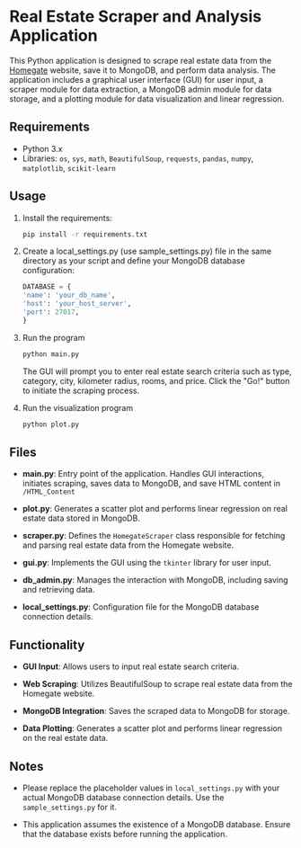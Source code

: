 # Real Estate Scraper and Analysis Application

This Python application is designed to scrape real estate data from the [Homegate](https://www.homegate.ch/) website, save it to MongoDB, and perform data analysis. The application includes a graphical user interface (GUI) for user input, a scraper module for data extraction, a MongoDB admin module for data storage, and a plotting module for data visualization and linear regression.

## Requirements

- Python 3.x
- Libraries: `os`, `sys`, `math`, `BeautifulSoup`, `requests`, `pandas`, `numpy`, `matplotlib`, `scikit-learn`

## Usage

1. Install the requirements:

   ```bash
   pip install -r requirements.txt
   ```
2. Create a local_settings.py (use sample_settings.py) file in the same directory as your script and define your MongoDB database configuration:
    ```python
   DATABASE = {
    'name': 'your_db_name',
    'host': 'your_host_server',
    'port': 27017,
    }
   ```
3. Run the program
    ```bash
   python main.py
   ```
   The GUI will prompt you to enter real estate search criteria such as type, category, city, kilometer radius, rooms, and price. Click the "Go!" button to initiate the scraping process.
3. Run the visualization program
    ```bash
   python plot.py
   ```
## Files

- **main.py**: Entry point of the application. Handles GUI interactions, initiates scraping, saves data to MongoDB, and save HTML content in `/HTML_Content`

- **plot.py**: Generates a scatter plot and performs linear regression on real estate data stored in MongoDB.

- **scraper.py**: Defines the `HomegateScraper` class responsible for fetching and parsing real estate data from the Homegate website.

- **gui.py**: Implements the GUI using the `tkinter` library for user input.

- **db_admin.py**: Manages the interaction with MongoDB, including saving and retrieving data.

- **local_settings.py**: Configuration file for the MongoDB database connection details.


## Functionality

- **GUI Input**: Allows users to input real estate search criteria.

- **Web Scraping**: Utilizes BeautifulSoup to scrape real estate data from the Homegate website.

- **MongoDB Integration**: Saves the scraped data to MongoDB for storage.

- **Data Plotting**: Generates a scatter plot and performs linear regression on the real estate data.

## Notes

- Please replace the placeholder values in `local_settings.py` with your actual MongoDB database connection details. Use the `sample_settings.py` for it.

- This application assumes the existence of a MongoDB database. Ensure that the database exists before running the application.
